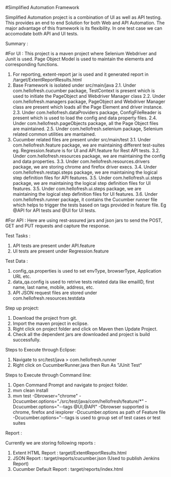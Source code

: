 #Simplified Automation Framework

Simplified Automation project is a combination of UI as well as API testing.
This provides an end to end Solution for both Web and API Automation.
The major advantage of this framework is its flexibility. In one test case we can accomodate both API and UI tests.

Summary :

#For UI  : This project is a maven project where Selenium Webdriver and Junit is used. Page Object Model is used to maintain the elements and corresponding functions.
1. For reporting, extent-report jar is used and it generated report in /target/ExtentReportResults.html
2. Base Framework is isolated under src/main/java
	2.1. Under com.hellofresh.cucumber package, TestContext is present which is used to initiate the PageObject and Webdriver Manager class
	2.2. Under com.hellofresh.managers package, PageObject and Webdriver Manager class are present which loads all the Page Element and driver instance.
	2.3. Under com.hellofresh.dataProviders package, ConfigFileReader is present which is used to load the config and data property files.
	2.4. Under com.hellofresh.pageObjects package, all the Page Object files are maintained.
	2.5. Under com.hellofresh.selenium package, Selenium related common utilities are mantained.
3. Cucumber related files are present under src/main/test
    3.1. Under com.hellofresh.feature package, we are maintaining different test-suites eg. Regression.feature is for UI and API.feature for Rest API tests.
	3.2. Under com.hellofresh.resources package, we are maintaining the config and data properties.
	3.3. Under com.hellofresh.resources.drivers package, we are storing chrome and firefox driver execs.
	3.4. Under com.hellofresh.restapi.steps package, we are maintaining the logical step definition files for API features.
	3.5. Under com.hellofresh.ui.steps package, we are maintaining the logical step definition files for UI features.
	3.5. Under com.hellofresh.ui.steps package, we are maintaining the logical step definition files for UI features.
	3.6. Under com.hellofresh.runner package, it contains the Cucumber runner file which helps to trigger the tests based on tags provided in feature file. Eg @API for API tests and @UI for UI tests.

#For API : Here are using rest-assured jars and json jars to send the POST, GET and PUT requests and capture the response.

Test Tasks :

1. API tests are present under API.feature
2. UI tests are present under Regression.feature

Test Data :
1. config_qa.properties is used to set envType, browserType, Application URL etc.
2. data_qa.config is used to retrive tests related data like emailID, first name, last name, mobile, address, etc.
3. API JSON request files are stored under com.hellofresh.resources.testdata

Step up project:

1. Download the project from git.
2. Import the maven project in eclipse.
3. Right click on project folder and click on Maven then Update Project.
4. Check all the dependent jars are downloaded and project is build successfully.

Steps to Execute through Eclipse:

1. Navigate to src/test/java > com.hellofresh.runner
2. Right click on CucumberRunner.java then Run As "JUnit Test"

Steps to Execute through Command line:

1. Open Command Prompt and navigate to project folder.
2. mvn clean install
3. mvn test -Dbrowser="chrome" -Dcucumber.options="./src/test/java/com/hellofresh/feature/*" -Dcucumber.options="--tags @UI,@API"
    -Dbrowser supported is chrome, firefox and iexplorer
    -Dcucumber.options as path of Feature file
    -Dcucumber.options="--tags is used to group set of test cases or test suites

Report :

Currently we are storing following reports :
1. Extent HTML Report : target/ExtentReportResults.html
2. JSON Report : target/reports/cucumber.json (Used to publish Jenkins Report)
3. Cucumber Default Report : target/reports/index.html

